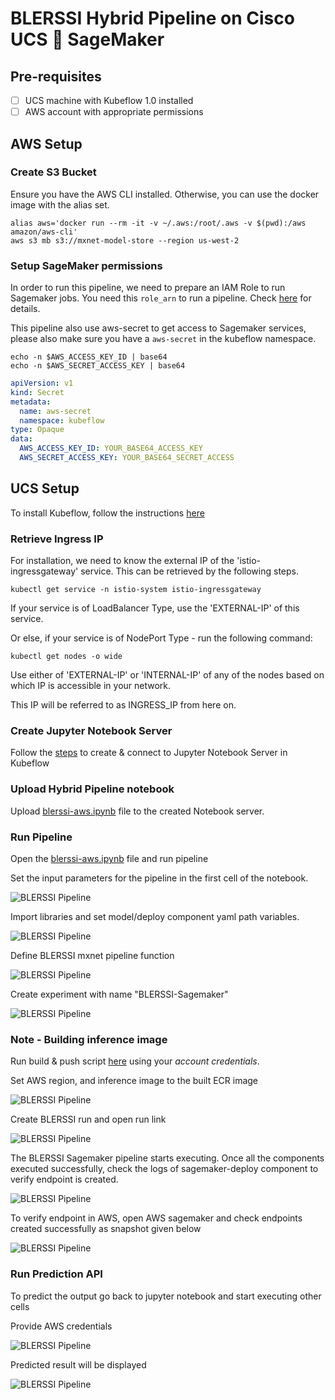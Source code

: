 # BLERSSI Hybrid Pipeline on Cisco UCS 🤝 SageMaker

## Pre-requisites

- [ ] UCS machine with Kubeflow 1.0 installed
- [ ] AWS account with appropriate permissions

## AWS Setup
### Create S3 Bucket

Ensure you have the AWS CLI installed. 
Otherwise, you can use the docker image with the alias set.

    alias aws='docker run --rm -it -v ~/.aws:/root/.aws -v $(pwd):/aws amazon/aws-cli'
    aws s3 mb s3://mxnet-model-store --region us-west-2

### Setup SageMaker permissions

In order to run this pipeline, we need to prepare an IAM Role to run Sagemaker jobs. You need this `role_arn` to run a pipeline. Check [here](https://docs.aws.amazon.com/sagemaker/latest/dg/sagemaker-roles.html) for details.

This pipeline also use aws-secret to get access to Sagemaker services, please also make sure you have a `aws-secret` in the kubeflow namespace.

    echo -n $AWS_ACCESS_KEY_ID | base64
    echo -n $AWS_SECRET_ACCESS_KEY | base64

```yaml
apiVersion: v1
kind: Secret
metadata:
  name: aws-secret
  namespace: kubeflow
type: Opaque
data:
  AWS_ACCESS_KEY_ID: YOUR_BASE64_ACCESS_KEY
  AWS_SECRET_ACCESS_KEY: YOUR_BASE64_SECRET_ACCESS
```

## UCS Setup

To install Kubeflow, follow the instructions [here](../../../../../install)

### Retrieve Ingress IP

For installation, we need to know the external IP of the 'istio-ingressgateway' service. This can be retrieved by the following steps.  

```
kubectl get service -n istio-system istio-ingressgateway
```

If your service is of LoadBalancer Type, use the 'EXTERNAL-IP' of this service.  

Or else, if your service is of NodePort Type - run the following command:  

```
kubectl get nodes -o wide
```

Use either of 'EXTERNAL-IP' or 'INTERNAL-IP' of any of the nodes based on which IP is accessible in your network.  

This IP will be referred to as INGRESS_IP from here on.

### Create Jupyter Notebook Server

Follow the [steps](./../notebook#create--connect-to-jupyter-notebook-server) to create & connect to Jupyter Notebook Server in Kubeflow    
    
### Upload Hybrid Pipeline notebook

Upload [blerssi-aws.ipynb](blerssi-aws.ipynb) file to the created Notebook server.
    
### Run Pipeline

Open the [blerssi-aws.ipynb](blerssi-aws.ipynb) file and run pipeline

Set the input parameters for the pipeline in the first cell of the notebook.

![BLERSSI Pipeline](./pictures/notebook-sabe-1.PNG)

Import libraries and set model/deploy component yaml path variables.

![BLERSSI Pipeline](./pictures/notebook-sabe-2.PNG)

Define BLERSSI mxnet pipeline function

![BLERSSI Pipeline](./pictures/notebook-sabe-3.PNG)

Create experiment with name "BLERSSI-Sagemaker"

![BLERSSI Pipeline](./pictures/notebook-sabe-4.PNG)

### Note - Building inference image
   Run build & push script [here](./components/v1/mxnet-byom-inference/container/build_and_push.sh) using your *account credentials*.

Set AWS region, and inference image to the built ECR image

![BLERSSI Pipeline](./pictures/notebook-sabe-5.PNG)

Create BLERSSI run and open run link

![BLERSSI Pipeline](./pictures/notebook-sabe-6.PNG)


The BLERSSI Sagemaker pipeline starts executing. 
Once all the components executed successfully, check the logs of sagemaker-deploy component to verify endpoint is created.

![BLERSSI Pipeline](./pictures/notebook-sabe-7.PNG)

To verify endpoint in AWS, open AWS sagemaker and check endpoints created successfully as snapshot given below

![BLERSSI Pipeline](./pictures/aws-sagemaker-endpoint.PNG)

### Run Prediction API

To predict the output go back to jupyter notebook and start executing other cells

Provide AWS credentials

![BLERSSI Pipeline](./pictures/notebook-sabe-8.PNG)

Predicted result will be displayed

![BLERSSI Pipeline](./pictures/notebook-sabe-9.PNG)
